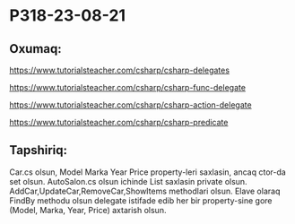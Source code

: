 # P318-23-08-21

## Oxumaq:

https://www.tutorialsteacher.com/csharp/csharp-delegates

https://www.tutorialsteacher.com/csharp/csharp-func-delegate

https://www.tutorialsteacher.com/csharp/csharp-action-delegate

https://www.tutorialsteacher.com/csharp/csharp-predicate

## Tapshiriq:

Car.cs olsun, Model Marka Year Price property-leri saxlasin, ancaq ctor-da set olsun. 
AutoSalon.cs olsun ichinde List<Car> saxlasin private olsun. AddCar,UpdateCar,RemoveCar,ShowItems methodlari olsun. Elave olaraq FindBy methodu olsun delegate istifade edib her bir property-sine gore (Model, Marka, Year, Price) axtarish olsun.
